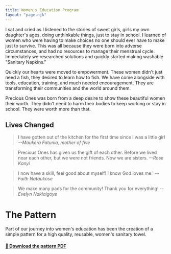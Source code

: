 ```yaml
---
title: Women's Education Program
layout: "page.njk"
---
```


<div class="container-popout-image bg-womenseducation-1"></div>

<span class="opener">I sat and cried as I listened</span> to the stories of sweet girls, girls my own daughter's ages, doing unthinkable things, just to stay in school. I learned of women who were having to make choices no one should ever have to make just to survive. This was all because they were born into adverse circumstances, and had no resources to manage their menstrual cycle. Immediately we researched solutions and quickly started making washable "Sanitary Napkins."

Quickly our hearts were moved to empowerment. These women didn't just need a fish, they desired to learn how to fish. We have come alongside with tools, education, training, and much needed encouragement. They are transforming their communities and the world around them.

Precious Ones was born from a deep desire to show these beautiful women their worth. They didn't need to harm their bodies to keep working or stay in school. They were worth more than that.

<div class="container-popout-image bg-womenseducation-2"></div>

## Lives Changed

> I have gotten out of the kitchen for the first time since I was a little girl
> <cite>--Maukera Fatunia, mother of five</cite>

> Precious Ones has given us the gift of each other. Before we lived near each other, but we were not friends. Now we are sisters.
> <cite>--Rose Kanyi</cite>

> I now have a skill, feel good about myself! I know God loves me.'
> <cite>--Faith Nataukose</cite>

> We make many pads for the community! Thank you for everything!
> <cite>--Evelyn Naklaigoye</cite>

# The Pattern

Part of our journey into women's education has been the creation of a simple pattern for a high quality, reusable, women's sanitary towel.

#### [📃 Download the pattern PDF](resources/precious-ones-kit-cutting-guide-06-27-19.pdf)

<style>
.bg-womenseducation-1 {
  background-image: url("/images/womenseducation-1.jpg");
}
.bg-womenseducation-2 {
  background-image: url("/images/womenseducation-2.jpg");
}
</style>
